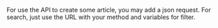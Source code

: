 For use the API to create some article, you may add a json request.
For search, just use the URL with your method and variables for filter.
